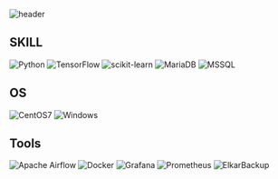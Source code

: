 ![header](https://capsule-render.vercel.app/api?type=waving&color=auto&height=400&section=header&text=YoungSu%20Yang&fontSize=90)  

## SKILL
![Python](https://img.shields.io/badge/Python-3766AB?style=flat&logo=Python&logoColor=white)
![TensorFlow](https://img.shields.io/badge/TensorFlow-FF6F00?style=flat&logo=TensorFlow&logoColor=white)
![scikit-learn](https://img.shields.io/badge/Scikit%20learn-F7931E?style=flat&logo=scikit-learn&logoColor=white)
![MariaDB](https://img.shields.io/badge/MariaDB-003545?style=flat&logo=mariadb&logoColor=white)
![MSSQL](https://img.shields.io/badge/Microsoft%20SQL%20Server-CC2927?style=flat&logo=MicrosoftSQLServer&logoColor=white)  


## OS
![CentOS7](https://img.shields.io/badge/CentOS7-262577?style=flat&logo=CentOS&logoColor=white)
![Windows](https://img.shields.io/badge/Microsoft%20Server-0078D6?style=flat&logo=Windows&logoColor=white)  

## Tools
![Apache Airflow](https://img.shields.io/badge/Docker-2496ED?style=flat&logo=Apache%20Airflow&logoColor=white)
![Docker](https://img.shields.io/badge/Docker-2496ED?style=flat&logo=Docker&logoColor=white)
![Grafana](https://img.shields.io/badge/Grafana-F46800?style=flat&logo=Grafana&logoColor=white)
![Prometheus](https://img.shields.io/badge/Prometheus-E6522C?style=flat&logo=Prometheus&logoColor=white)
![ElkarBackup](https://img.shields.io/badge/ElkarBackup-E6522C?style=flat&logo=ElkarBackup&logoColor=white)






<!---
yys6657/yys6657 is a ✨ special ✨ repository because its `README.md` (this file) appears on your GitHub profile.
You can click the Preview link to take a look at your changes.
--->

